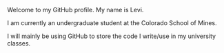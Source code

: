 Welcome to my GitHub profile. My name is Levi.

I am currently an undergraduate student at the Colorado School of Mines.

I will mainly be using GitHub to store the code I write/use in my university classes.
